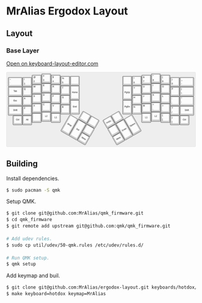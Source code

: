 # MrAlias Ergodox Layout

## Layout

### Base Layer

[Open on keyboard-layout-editor.com](https://www.keyboard-layout-editor.com/#/gists/a582a0c7562feb6d4b5038a9dcafc170)

![Base Layer](./images/base-layer.png)

## Building

Install dependencies.

```bash
$ sudo pacman -S qmk
```

Setup QMK.

```bash
$ git clone git@github.com:MrAlias/qmk_firmware.git
$ cd qmk_firmware
$ git remote add upstream git@github.com:qmk/qmk_firmware.git

# Add udev rules.
$ sudo cp util/udev/50-qmk.rules /etc/udev/rules.d/

# Run QMK setup.
$ qmk setup
```

Add keymap and buil.

```bash
$ git clone git@github.com:MrAlias/ergodox-layout.git keyboards/hotdox/keymaps/MrAlias
$ make keyboard=hotdox keymap=MrAlias
```
